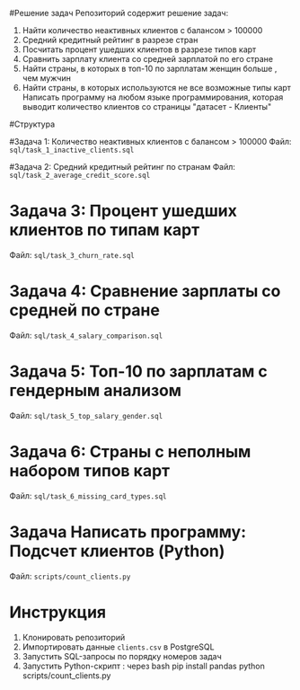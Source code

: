 #Решение задач
Репозиторий содержит решение задач: 
1. Найти  количество неактивных клиентов с балансом > 100000
2. Средний кредитный рейтинг в разрезе стран
3. Посчитать процент ушедших клиентов в разрезе типов карт
4. Сравнить зарплату клиента со средней зарплатой по его стране
5. Найти страны, в которых в топ-10 по зарплатам женщин больше , чем мужчин
6. Найти страны, в которых используются не все возможные типы карт
Написать программу на любом языке программирования, которая выводит количество клиентов со страницы "датасет - Клиенты"

#Структура

#Задача 1: Количество неактивных клиентов с балансом > 100000
Файл: `sql/task_1_inactive_clients.sql`

#Задача 2: Средний кредитный рейтинг по странам
Файл: `sql/task_2_average_credit_score.sql`

# Задача 3: Процент ушедших клиентов по типам карт
Файл: `sql/task_3_churn_rate.sql`

# Задача 4: Сравнение зарплаты со средней по стране
Файл: `sql/task_4_salary_comparison.sql`

# Задача 5: Топ-10 по зарплатам с гендерным анализом
Файл: `sql/task_5_top_salary_gender.sql`

# Задача 6: Страны с неполным набором типов карт
Файл: `sql/task_6_missing_card_types.sql`

# Задача Написать программу: Подсчет клиентов (Python)
Файл: `scripts/count_clients.py`

# Инструкция
1. Клонировать репозиторий
2. Импортировать данные `clients.csv` в PostgreSQL
3. Запустить SQL-запросы по порядку номеров задач
4. Запустить Python-скрипт :
   через bash 
   pip install pandas
   python scripts/count_clients.py

   



